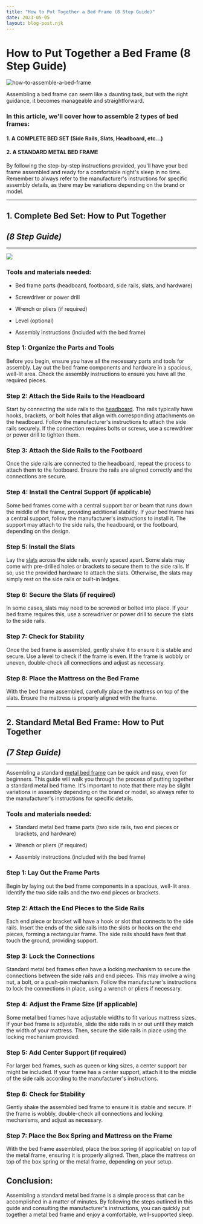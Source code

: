 ```yaml
---
title: "How to Put Together a Bed Frame (8 Step Guide)"
date: 2023-05-05
layout: blog-post.njk
---
```


# How to Put Together a Bed Frame (8 Step Guide)

![how-to-assemble-a-bed-frame](/images/blog/Most-Attractive-Youtube-Thumbnail-2023-03-11T195439.634-1024x576.png)

Assembling a bed frame can seem like a daunting task, but with the right guidance, it becomes manageable and straightforward.

### In this article, we'll cover how to assemble 2 types of bed frames:

#### 1\. **A COMPLETE BED SET** (Side Rails, Slats, Headboard, etc...)

#### 2\. A STANDARD METAL BED FRAME

By following the step-by-step instructions provided, you'll have your bed frame assembled and ready for a comfortable night's sleep in no time. Remember to always refer to the manufacturer's instructions for specific assembly details, as there may be variations depending on the brand or model.

* * *

## 1\. Complete Bed Set: How to Put Together

## _(8 Step Guide)_

* * *

![](/images/blog/C1u2kheUMjS-1024x768.jpeg)

### Tools and materials needed:

- Bed frame parts (headboard, footboard, side rails, slats, and hardware)

- Screwdriver or power drill

- Wrench or pliers (if required)

- Level (optional)

- Assembly instructions (included with the bed frame)

### Step 1: Organize the Parts and Tools

Before you begin, ensure you have all the necessary parts and tools for assembly. Lay out the bed frame components and hardware in a spacious, well-lit area. Check the assembly instructions to ensure you have all the required pieces.

### Step 2: Attach the Side Rails to the Headboard

Start by connecting the side rails to the [headboard](https://www.abedderworld.com/how-to-attach-a-headboard-to-a-bed-frame.html/). The rails typically have hooks, brackets, or bolt holes that align with corresponding attachments on the headboard. Follow the manufacturer's instructions to attach the side rails securely. If the connection requires bolts or screws, use a screwdriver or power drill to tighten them.

### Step 3: Attach the Side Rails to the Footboard

Once the side rails are connected to the headboard, repeat the process to attach them to the footboard. Ensure the rails are aligned correctly and the connections are secure.

### Step 4: Install the Central Support (if applicable)

Some bed frames come with a central support bar or beam that runs down the middle of the frame, providing additional stability. If your bed frame has a central support, follow the manufacturer's instructions to install it. The support may attach to the side rails, the headboard, or the footboard, depending on the design.

### Step 5: Install the Slats

Lay the [slats](https://www.abedderworld.com/bed-slats.html/) across the side rails, evenly spaced apart. Some slats may come with pre-drilled holes or brackets to secure them to the side rails. If so, use the provided hardware to attach the slats. Otherwise, the slats may simply rest on the side rails or built-in ledges.

### Step 6: Secure the Slats (if required)

In some cases, slats may need to be screwed or bolted into place. If your bed frame requires this, use a screwdriver or power drill to secure the slats to the side rails.

### Step 7: Check for Stability

Once the bed frame is assembled, gently shake it to ensure it is stable and secure. Use a level to check if the frame is even. If the frame is wobbly or uneven, double-check all connections and adjust as necessary.

### Step 8: Place the Mattress on the Bed Frame

With the bed frame assembled, carefully place the mattress on top of the slats. Ensure the mattress is properly aligned with the frame.

* * *

## 2\. Standard Metal Bed Frame: How to Put Together

## _(7 Step Guide)_

* * *

Assembling a standard [metal bed frame](https://www.abedderworld.com/metal-adjustable-bed-frame.html/) can be quick and easy, even for beginners. This guide will walk you through the process of putting together a standard metal bed frame. It's important to note that there may be slight variations in assembly depending on the brand or model, so always refer to the manufacturer's instructions for specific details.

### Tools and materials needed:

- Standard metal bed frame parts (two side rails, two end pieces or brackets, and hardware)

- Wrench or pliers (if required)

- Assembly instructions (included with the bed frame)

### Step 1: Lay Out the Frame Parts

Begin by laying out the bed frame components in a spacious, well-lit area. Identify the two side rails and the two end pieces or brackets.

### Step 2: Attach the End Pieces to the Side Rails

Each end piece or bracket will have a hook or slot that connects to the side rails. Insert the ends of the side rails into the slots or hooks on the end pieces, forming a rectangular frame. The side rails should have feet that touch the ground, providing support.

### Step 3: Lock the Connections

Standard metal bed frames often have a locking mechanism to secure the connections between the side rails and end pieces. This may involve a wing nut, a bolt, or a push-pin mechanism. Follow the manufacturer's instructions to lock the connections in place, using a wrench or pliers if necessary.

### Step 4: Adjust the Frame Size (if applicable)

Some metal bed frames have adjustable widths to fit various mattress sizes. If your bed frame is adjustable, slide the side rails in or out until they match the width of your mattress. Then, secure the side rails in place using the locking mechanism provided.

### Step 5: Add Center Support (if required)

For larger bed frames, such as queen or king sizes, a center support bar might be included. If your frame has a center support, attach it to the middle of the side rails according to the manufacturer's instructions.

### Step 6: Check for Stability

Gently shake the assembled bed frame to ensure it is stable and secure. If the frame is wobbly, double-check all connections and locking mechanisms, and adjust as necessary.

### Step 7: Place the Box Spring and Mattress on the Frame

With the bed frame assembled, place the box spring (if applicable) on top of the metal frame, ensuring it is properly aligned. Then, place the mattress on top of the box spring or the metal frame, depending on your setup.

## Conclusion:

Assembling a standard metal bed frame is a simple process that can be accomplished in a matter of minutes. By following the steps outlined in this guide and consulting the manufacturer's instructions, you can quickly put together a metal bed frame and enjoy a comfortable, well-supported sleep.
